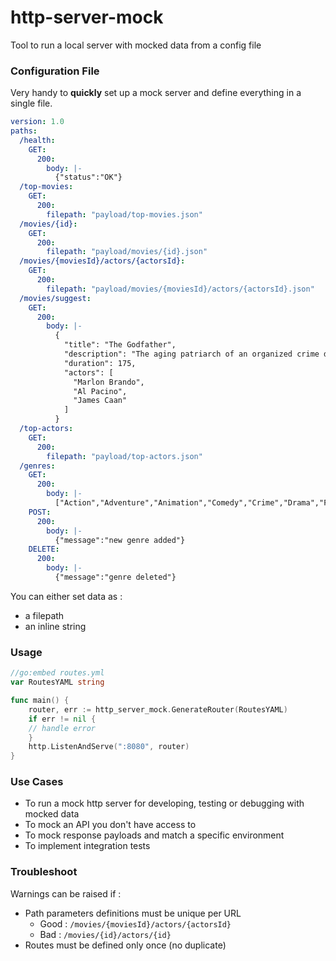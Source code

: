 # http-server-mock
Tool to run a local server with mocked data from a config file

### Configuration File

Very handy to **quickly** set up a mock server and define everything in a single file.

```yaml
version: 1.0
paths:
  /health:
    GET:
      200:
        body: |-
          {"status":"OK"}
  /top-movies:
    GET:
      200:
        filepath: "payload/top-movies.json"
  /movies/{id}:
    GET:
      200:
        filepath: "payload/movies/{id}.json"
  /movies/{moviesId}/actors/{actorsId}:
    GET:
      200:
        filepath: "payload/movies/{moviesId}/actors/{actorsId}.json"
  /movies/suggest:
    GET:
      200:
        body: |-
          {
            "title": "The Godfather",
            "description": "The aging patriarch of an organized crime dynasty transfers control of his clandestine empire to his reluctant son.",
            "duration": 175,
            "actors": [
              "Marlon Brando",
              "Al Pacino",
              "James Caan"
            ]
          }
  /top-actors:
    GET:
      200:
        filepath: "payload/top-actors.json"
  /genres:
    GET:
      200:
        body: |-
          ["Action","Adventure","Animation","Comedy","Crime","Drama","Family","Fantasy","Music","Science Fiction","Thriller"]
    POST:
      200:
        body: |-
          {"message":"new genre added"}
    DELETE:
      200:
        body: |-
          {"message":"genre deleted"}
```

You can either set data as : 
- a filepath
- an inline string

### Usage

```go
//go:embed routes.yml
var RoutesYAML string

func main() {
    router, err := http_server_mock.GenerateRouter(RoutesYAML)
    if err != nil {
    // handle error
    }
    http.ListenAndServe(":8080", router)	
}
```

### Use Cases

- To run a mock http server for developing, testing or debugging with mocked data
- To mock an API you don't have access to
- To mock response payloads and match a specific environment
- To implement integration tests

### Troubleshoot

Warnings can be raised if :
- Path parameters definitions must be unique per URL
  - Good : `/movies/{moviesId}/actors/{actorsId}`
  - Bad : `/movies/{id}/actors/{id}`
- Routes must be defined only once (no duplicate)
